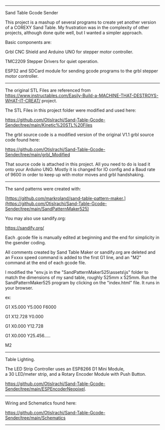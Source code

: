 ****************************************************************************************************
Sand Table Gcode Sender
 
This project is a mashup of several programs to create yet another version of a COREXY Sand Table.
My frustration was in the complexity of other projects, although done quite well,
but I wanted a simpler approach.  

Basic components are:

Grbl CNC Shield and Arduino UNO for stepper motor controller.

TMC2209 Stepper Drivers for quiet operation.

ESP32 and SDCard module for sending gcode programs to the grbl stepper motor controller.

****************************************************************************************************

The original STL Files are referenced from https://www.instructables.com/Easily-Build-a-MACHINE-THAT-DESTROYS-WHAT-IT-CREAT/  project.

The STL Files in this project folder were modified and used here:  

https://github.com/OtisIrachi/Sand-Table-Gcode-Sender/tree/main/Kinetic%20STL%20Files

The grbl source code is a modified version of the original V1.1 grbl source code found here:

https://github.com/OtisIrachi/Sand-Table-Gcode-Sender/tree/main/grbl_Modified

That source code is attached in this project.  All you need to do is load it onto your Arduino UNO.
Mostly it is changed for IO config and a Baud rate of 9600 in order to keep up with
motor moves and grbl handshaking.

****************************************************************************************************

The sand patterns were created with:

[https://github.com/markroland/sand-table-pattern-maker.](https://github.com/OtisIrachi/Sand-Table-Gcode-Sender/tree/main/SandPatternMaker525)

You may also use sandify.org:

https://sandify.org/

Each .gcode file is manually edited at beginning and the end for simplicity in the gsender coding. 

All comments created by Sand Table Maker or sandify.org
are deleted and an Fxxxx speed command is added to the first G1 line, and an "M2"
command at the end of each gcode file.

I modified the "env.js in the "SandPatternMaker525\assets\js" folder to match the 
dimensions of my sand table, roughly 525mm x 525mm.
Run the SandPatternMaker525 program by clicking on the "index.html" file.  It runs in your browser.

ex: 

G1 X5.000 Y5.000 F6000

G1 X12.728 Y0.000

G1 X0.000 Y12.728

G1 X0.000 Y25.456.....

M2

****************************************************************************************************
Table Lighting.

The LED Strip Controller uses an ESP8266 D1 Mini Module,  
a 30 LED/meter strip, 
and a Rotary Encoder Module with Push Button.

https://github.com/OtisIrachi/Sand-Table-Gcode-Sender/tree/main/ESPEncoderNeopixel.

****************************************************************************************************

Wiring and Schematics found here: 

https://github.com/OtisIrachi/Sand-Table-Gcode-Sender/tree/main/Schematics

****************************************************************************************************




